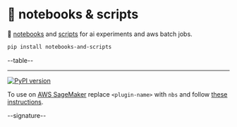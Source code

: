 # 📜 notebooks & scripts

📜 [notebooks](./notebooks) and [scripts](./scripts) for ai experiments and aws batch jobs.

```bash
pip install notebooks-and-scripts
```

--table--

---

[![PyPI version](https://img.shields.io/pypi/v/notebooks-and-scripts.svg)](https://pypi.org/project/notebooks-and-scripts/)

To use on [AWS SageMaker](https://aws.amazon.com/sagemaker/) replace `<plugin-name>` with `nbs` and follow [these instructions](https://github.com/kamangir/notebooks-and-scripts/blob/main/SageMaker.md).

--signature--
